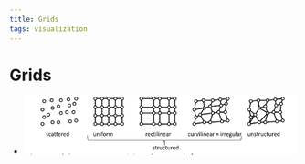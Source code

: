 ```yaml
---
title: Grids
tags: visualization
---
```


# Grids
- ![im](assets/Pasted%20Image%2020220411124545.png)














































































